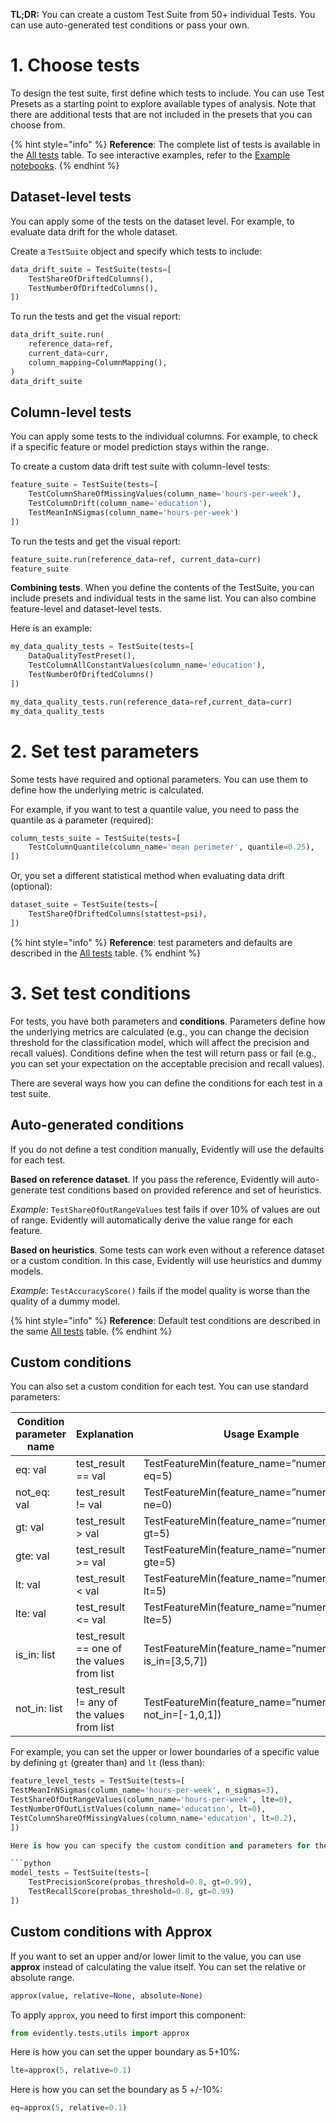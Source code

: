 **TL;DR:** You can create a custom Test Suite from 50+ individual Tests. You can use auto-generated test conditions or pass your own.

# 1. Choose tests

To design the test suite, first define which tests to include. You can use Test Presets as a starting point to explore available types of analysis. Note that there are additional tests that are not included in the presets that you can choose from. 

{% hint style="info" %} 
**Reference**: The complete list of tests is available in the [All tests](../reference/all-tests.md) table. To see interactive examples, refer to the [Example notebooks](../examples/examples.md).
{% endhint %}

## Dataset-level tests

You can apply some of the tests on the dataset level. For example, to evaluate data drift for the whole dataset. 

Create a `TestSuite` object and specify which tests to include:

```python
data_drift_suite = TestSuite(tests=[
    TestShareOfDriftedColumns(),
    TestNumberOfDriftedColumns(),
])
```

To run the tests and get the visual report:

```python
data_drift_suite.run(
    reference_data=ref,
    current_data=curr,
    column_mapping=ColumnMapping(),
)
data_drift_suite
```

## Column-level tests

You can apply some tests to the individual columns. For example, to check if a specific feature or model prediction stays within the range. 

To create a custom data drift test suite with column-level tests:

```python
feature_suite = TestSuite(tests=[
    TestColumnShareOfMissingValues(column_name='hours-per-week'),
    TestColumnDrift(column_name='education'),
    TestMeanInNSigmas(column_name='hours-per-week')
])
```

To run the tests and get the visual report:

```python
feature_suite.run(reference_data=ref, current_data=curr)
feature_suite
```

**Combining tests**. When you define the contents of the TestSuite, you can include presets and individual tests in the same list. You can also combine feature-level and dataset-level tests. 

Here is an example:

```python
my_data_quality_tests = TestSuite(tests=[
    DataQualityTestPreset(),
    TestColumnAllConstantValues(column_name='education'),
    TestNumberOfDriftedColumns()
])

my_data_quality_tests.run(reference_data=ref,current_data=curr)
my_data_quality_tests
```

# 2. Set test parameters

Some tests have required and optional parameters. You can use them to define how the underlying metric is calculated.  

For example, if you want to test a quantile value, you need to pass the quantile as a parameter (required):

```python
column_tests_suite = TestSuite(tests=[
    TestColumnQuantile(column_name='mean perimeter', quantile=0.25),
])
```

Or, you set a different statistical method when evaluating data drift (optional): 

```python
dataset_suite = TestSuite(tests=[
    TestShareOfDriftedColumns(stattest=psi),
])
```

{% hint style="info" %} 
**Reference**: test parameters and defaults are described in the [All tests](../reference/all-tests.md) table.
{% endhint %}

# 3. Set test conditions

For tests, you have both parameters and **conditions**. Parameters define how the underlying metrics are calculated (e.g., you can change the decision threshold for the classification model, which will affect the precision and recall values). Conditions define when the test will return pass or fail (e.g., you can set your expectation on the acceptable precision and recall values). 

There are several ways how you can define the conditions for each test in a test suite.  

## Auto-generated conditions

If you do not define a test condition manually, Evidently will use the defaults for each test.

**Based on reference dataset**. If you pass the reference, Evidently will auto-generate test conditions based on provided reference and set of heuristics. 

*Example*: `TestShareOfOutRangeValues` test fails if over 10% of values are out of range. Evidently will automatically derive the value range for each feature.

**Based on heuristics**. Some tests can work even without a reference dataset or a custom condition. In this case, Evidently will use heuristics and dummy models.

*Example*: `TestAccuracyScore()` fails if the model quality is worse than the quality of a dummy model.

{% hint style="info" %} 
**Reference**: Default test conditions are described in the same [All tests](../reference/all-tests.md) table.
{% endhint %}

## Custom conditions

You can also set a custom condition for each test. You can use standard parameters: 

| Condition parameter name | Explanation                                | Usage Example                                                   |
|--------------------------|--------------------------------------------|-----------------------------------------------------------------|
| eq: val                  | test_result == val                         | TestFeatureMin(feature_name=”numeric_feature”, eq=5)            |
| not_eq: val              | test_result != val                         | TestFeatureMin(feature_name=”numeric_feature”, ne=0)            |
| gt: val                  | test_result > val                          | TestFeatureMin(feature_name=”numeric_feature”, gt=5)            |
| gte: val                 | test_result >= val                         | TestFeatureMin(feature_name=”numeric_feature”, gte=5)           |
| lt: val                  | test_result < val                          | TestFeatureMin(feature_name=”numeric_feature”, lt=5)            |
| lte: val                 | test_result <= val                         | TestFeatureMin(feature_name=”numeric_feature”, lte=5)           |
| is_in: list              | test_result == one of the values from list | TestFeatureMin(feature_name=”numeric_feature”, is_in=[3,5,7])   |
| not_in: list             | test_result != any of the values from list | TestFeatureMin(feature_name=”numeric_feature”, not_in=[-1,0,1]) |

For example, you can set the upper or lower boundaries of a specific value by defining `gt` (greater than) and `lt` (less than):

```python
feature_level_tests = TestSuite(tests=[
TestMeanInNSigmas(column_name='hours-per-week', n_sigmas=3),
TestShareOfOutRangeValues(column_name='hours-per-week', lte=0),
TestNumberOfOutListValues(column_name='education', lt=0),
TestColumnShareOfMissingValues(column_name='education', lt=0.2),
])

Here is how you can specify the custom condition and parameters for the classification model quality test:

```python
model_tests = TestSuite(tests=[
    TestPrecisionScore(probas_threshold=0.8, gt=0.99),
    TestRecallScore(probas_threshold=0.8, gt=0.99)
])
```

## Custom conditions with Approx

If you want to set an upper and/or lower limit to the value, you can use **approx** instead of calculating the value itself. You can set the relative or absolute range. 

```python
approx(value, relative=None, absolute=None)
```

To apply `approx`, you need to first import this component:

```python
from evidently.tests.utils import approx
```

Here is how you can set the upper boundary as 5+10%:

```python
lte=approx(5, relative=0.1)
```

Here is how you can set the boundary as 5 +/-10%:
```python
eq=approx(5, relative=0.1)
```
